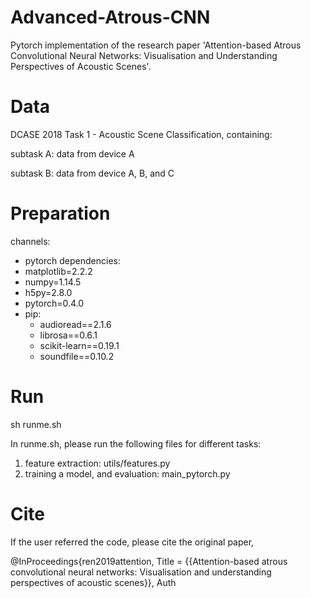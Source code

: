 # Advanced-Atrous-CNN

Pytorch implementation of the research paper 'Attention-based Atrous Convolutional Neural Networks: Visualisation and Understanding Perspectives of Acoustic Scenes'.

# Data

DCASE 2018 Task 1 - Acoustic Scene Classification, containing:

subtask A: data from device A

subtask B: data from device A, B, and C

# Preparation

channels:
  - pytorch
dependencies:
  - matplotlib=2.2.2
  - numpy=1.14.5
  - h5py=2.8.0
  - pytorch=0.4.0
  - pip:
    - audioread==2.1.6
    - librosa==0.6.1
    - scikit-learn==0.19.1
    - soundfile==0.10.2

# Run 

sh runme.sh

In runme.sh, please run the following files for different tasks:
1. feature extraction: utils/features.py
2. training a model, and evaluation: main_pytorch.py

# Cite

If the user referred the code, please cite the original paper,

@InProceedings{ren2019attention,
  Title                    = {{Attention-based atrous convolutional neural networks: Visualisation and understanding perspectives of acoustic scenes}},
  Auth